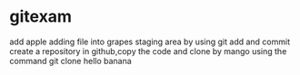 # gitexam
add apple
adding file into grapes staging area by using git add and commit
create a repository in github,copy the code and clone by  mango using the command git clone
hello banana

